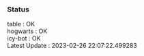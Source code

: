 ### Status


table : OK  
hogwarts : OK  
icy-bot : OK  
Latest Update : 2023-02-26 22:07:22.499283
